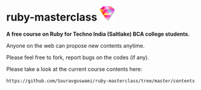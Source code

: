# ruby-masterclass ![](https://github.com/Souravgoswami/ruby-masterclass/blob/master/logo/pngs/40x38.png)


**A free course on Ruby for Techno India (Saltlake) BCA college students.**

Anyone on the web can propose new contents anytime.

Please feel free to fork, report bugs on the codes (if any).

Please take a look at the current course contents here:

    https://github.com/Souravgoswami/ruby-masterclass/tree/master/contents
